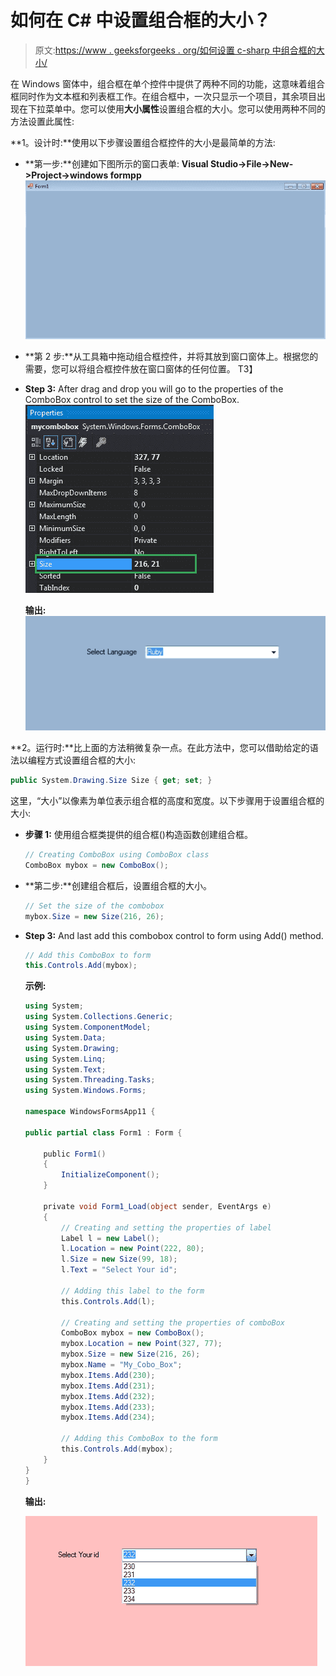 # 如何在 C# 中设置组合框的大小？

> 原文:[https://www . geeksforgeeks . org/如何设置 c-sharp 中组合框的大小/](https://www.geeksforgeeks.org/how-to-set-the-size-of-the-combobox-in-c-sharp/)

在 Windows 窗体中，组合框在单个控件中提供了两种不同的功能，这意味着组合框同时作为文本框和列表框工作。在组合框中，一次只显示一个项目，其余项目出现在下拉菜单中。您可以使用**大小属性**设置组合框的大小。您可以使用两种不同的方法设置此属性:

**1。设计时:**使用以下步骤设置组合框控件的大小是最简单的方法:

*   **第一步:**创建如下图所示的窗口表单:
    **Visual Studio->File->New->Project->windows formpp**
    ![](img/13d83ffe0a08cd6c4113a5d225366c25.png)
*   **第 2 步:**从工具箱中拖动组合框控件，并将其放到窗口窗体上。根据您的需要，您可以将组合框控件放在窗口窗体的任何位置。
    T3】
*   **Step 3:** After drag and drop you will go to the properties of the ComboBox control to set the size of the ComboBox.
    ![](img/cba55c628ac6f1b47e5dadcffe5e13e5.png)

    **输出:**
    ![](img/462f49d050ccc9f0968b0a89465029b6.png)

**2。运行时:**比上面的方法稍微复杂一点。在此方法中，您可以借助给定的语法以编程方式设置组合框的大小:

```cs
public System.Drawing.Size Size { get; set; }
```

这里，“大小”以像素为单位表示组合框的高度和宽度。以下步骤用于设置组合框的大小:

*   **步骤 1:** 使用组合框类提供的组合框()构造函数创建组合框。

    ```cs
    // Creating ComboBox using ComboBox class
    ComboBox mybox = new ComboBox();

    ```

*   **第二步:**创建组合框后，设置组合框的大小。

    ```cs
    // Set the size of the combobox
    mybox.Size = new Size(216, 26);

    ```

*   **Step 3:** And last add this combobox control to form using Add() method.

    ```cs
    // Add this ComboBox to form
    this.Controls.Add(mybox);

    ```

    **示例:**

    ```cs
    using System;
    using System.Collections.Generic;
    using System.ComponentModel;
    using System.Data;
    using System.Drawing;
    using System.Linq;
    using System.Text;
    using System.Threading.Tasks;
    using System.Windows.Forms;

    namespace WindowsFormsApp11 {

    public partial class Form1 : Form {

        public Form1()
        {
            InitializeComponent();
        }

        private void Form1_Load(object sender, EventArgs e)
        {
            // Creating and setting the properties of label
            Label l = new Label();
            l.Location = new Point(222, 80);
            l.Size = new Size(99, 18);
            l.Text = "Select Your id";

            // Adding this label to the form
            this.Controls.Add(l);

            // Creating and setting the properties of comboBox
            ComboBox mybox = new ComboBox();
            mybox.Location = new Point(327, 77);
            mybox.Size = new Size(216, 26);
            mybox.Name = "My_Cobo_Box";
            mybox.Items.Add(230);
            mybox.Items.Add(231);
            mybox.Items.Add(232);
            mybox.Items.Add(233);
            mybox.Items.Add(234);

            // Adding this ComboBox to the form
            this.Controls.Add(mybox);
        }
    }
    }
    ```

    **输出:**

    ![](img/8d4d4fff15731352212c2f242404979d.png)
